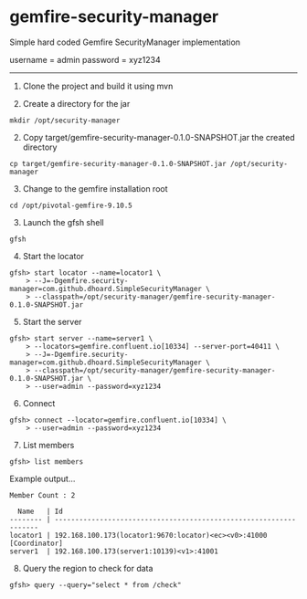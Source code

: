 # gemfire-security-manager

Simple hard coded Gemfire SecurityManager implementation

username = admin
password = xyz1234

----

1. Clone the project and build it using mvn

2. Create a directory for the jar
```
mkdir /opt/security-manager
```
2. Copy target/gemfire-security-manager-0.1.0-SNAPSHOT.jar the created directory
```
cp target/gemfire-security-manager-0.1.0-SNAPSHOT.jar /opt/security-manager
```
3. Change to the gemfire installation root
```
cd /opt/pivotal-gemfire-9.10.5
``` 
3. Launch the gfsh shell
```
gfsh
```
4. Start the locator
```
gfsh> start locator --name=locator1 \
    > --J=-Dgemfire.security-manager=com.github.dhoard.SimpleSecurityManager \
    > --classpath=/opt/security-manager/gemfire-security-manager-0.1.0-SNAPSHOT.jar
```
5. Start the server
```
gfsh> start server --name=server1 \
    > --locators=gemfire.confluent.io[10334] --server-port=40411 \
    > --J=-Dgemfire.security-manager=com.github.dhoard.SimpleSecurityManager \
    > --classpath=/opt/security-manager/gemfire-security-manager-0.1.0-SNAPSHOT.jar \
    > --user=admin --password=xyz1234
```
6. Connect
```
gfsh> connect --locator=gemfire.confluent.io[10334] \
    > --user=admin --password=xyz1234
```
7. List members
```
gfsh> list members
```
Example output...
```  
Member Count : 2
  
  Name   | Id
-------- | ------------------------------------------------------------------
locator1 | 192.168.100.173(locator1:9670:locator)<ec><v0>:41000 [Coordinator]
server1  | 192.168.100.173(server1:10139)<v1>:41001
```  
8. Query the region to check for data
```
gfsh> query --query="select * from /check"  
```